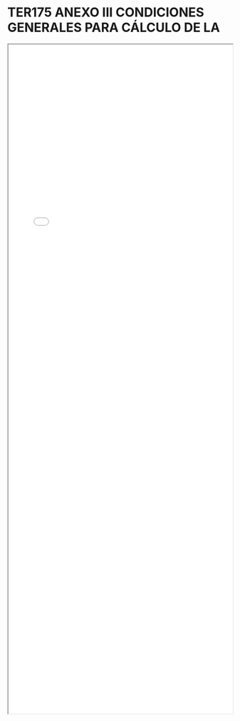 
# TER175 ANEXO III CONDICIONES GENERALES PARA CÁLCULO DE LA

<iframe src="../TER175 ANEXO III CONDICIONES GENERALES PARA CÁLCULO DE LA.pdf" width="100%" height="1500px"></iframe>

